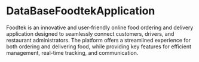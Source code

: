 # DataBaseFoodtekApplication
Foodtek is an innovative and user-friendly online food ordering and delivery application designed to seamlessly connect customers, drivers, and restaurant administrators. The platform offers a streamlined experience for both ordering and delivering food, while providing key features for efficient management, real-time tracking, and communication.
